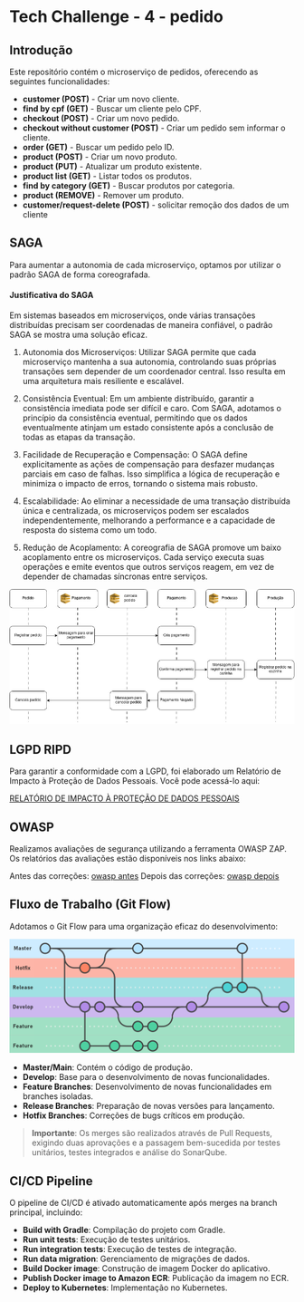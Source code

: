 # Tech Challenge - 4 - pedido

## Introdução
Este repositório contém o microserviço de pedidos, oferecendo as seguintes funcionalidades:
- **customer (POST)** - Criar um novo cliente.
- **find by cpf (GET)** - Buscar um cliente pelo CPF.
- **checkout (POST)** - Criar um novo pedido.
- **checkout without customer (POST)** - Criar um pedido sem informar o cliente.
- **order (GET)** - Buscar um pedido pelo ID.
- **product (POST)** - Criar um novo produto.
- **product (PUT)** - Atualizar um produto existente.
- **product list (GET)** - Listar todos os produtos.
- **find by category (GET)** - Buscar produtos por categoria.
- **product (REMOVE)** - Remover um produto.
- **customer/request-delete (POST)** - solicitar remoção dos dados de um cliente



## SAGA
Para aumentar a autonomia de cada microserviço, optamos por utilizar o padrão SAGA de forma coreografada.

#### Justificativa do SAGA
Em sistemas baseados em microserviços, onde várias transações distribuídas precisam ser coordenadas de maneira confiável, o padrão SAGA se mostra uma solução eficaz.

1. Autonomia dos Microserviços:
   Utilizar SAGA permite que cada microserviço mantenha a sua autonomia, controlando suas próprias transações sem depender de um coordenador central. Isso resulta em uma arquitetura mais resiliente e escalável.
2. Consistência Eventual:
   Em um ambiente distribuído, garantir a consistência imediata pode ser difícil e caro. Com SAGA, adotamos o princípio da consistência eventual, permitindo que os dados eventualmente atinjam um estado consistente após a conclusão de todas as etapas da transação.

3. Facilidade de Recuperação e Compensação:
   O SAGA define explicitamente as ações de compensação para desfazer mudanças parciais em caso de falhas. Isso simplifica a lógica de recuperação e minimiza o impacto de erros, tornando o sistema mais robusto.

4. Escalabilidade:
   Ao eliminar a necessidade de uma transação distribuída única e centralizada, os microserviços podem ser escalados independentemente, melhorando a performance e a capacidade de resposta do sistema como um todo.

5. Redução de Acoplamento:
   A coreografia de SAGA promove um baixo acoplamento entre os microserviços. Cada serviço executa suas operações e emite eventos que outros serviços reagem, em vez de depender de chamadas síncronas entre serviços.

![Saga](./doc/saga.jpg)



## LGPD RIPD

Para garantir a conformidade com a LGPD, foi elaborado um Relatório de Impacto à Proteção de Dados Pessoais. Você pode acessá-lo aqui:

[RELATÓRIO DE IMPACTO À PROTEÇÃO DE DADOS PESSOAIS](./lgpd/RIPD.pdf) 



## OWASP

Realizamos avaliações de segurança utilizando a ferramenta OWASP ZAP. Os relatórios das avaliações estão disponíveis nos links abaixo:

Antes das correções: [owasp antes](./doc/owasp_antes.html)
Depois das correções: [owasp depois](./doc/owasp_depois.html)



## Fluxo de Trabalho (Git Flow)
Adotamos o Git Flow para uma organização eficaz do desenvolvimento:

![Git Flow](./doc/gitflow.png)

- **Master/Main**: Contém o código de produção.
- **Develop**: Base para o desenvolvimento de novas funcionalidades.
- **Feature Branches**: Desenvolvimento de novas funcionalidades em branches isoladas.
- **Release Branches**: Preparação de novas versões para lançamento.
- **Hotfix Branches**: Correções de bugs críticos em produção.

> **Importante**: Os merges são realizados através de Pull Requests, exigindo duas aprovações e a passagem bem-sucedida por testes unitários, testes integrados e análise do SonarQube.



## CI/CD Pipeline
O pipeline de CI/CD é ativado automaticamente após merges na branch principal, incluindo:

- **Build with Gradle**: Compilação do projeto com Gradle.
- **Run unit tests**: Execução de testes unitários.
- **Run integration tests**: Execução de testes de integração.
- **Run data migration**: Gerenciamento de migrações de dados.
- **Build Docker image**: Construção de imagem Docker do aplicativo.
- **Publish Docker image to Amazon ECR**: Publicação da imagem no ECR.
- **Deploy to Kubernetes**: Implementação no Kubernetes.
